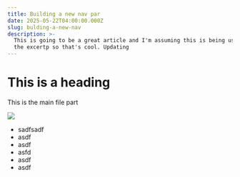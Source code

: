 ```yaml
---
title: Building a new nav par
date: 2025-05-22T04:00:00.000Z
slug: bulding-a-new-nav
description: >-
  This is going to be a great article and I'm assuming this is being used for
  the excertp so that's cool. Updating
---
```


# This is a heading

This is the main file part

![](/uploads/1934823-e1540532501723.jpg)

* sadfsadf
* asdf
* asdf
* asfd
* asdf
* asdf

